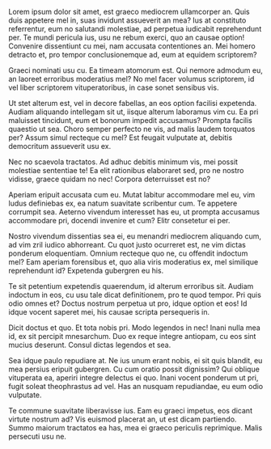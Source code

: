 Lorem ipsum dolor sit amet, est graeco mediocrem ullamcorper an. Quis duis appetere mel in, suas invidunt assueverit an mea? Ius at constituto referrentur, eum no salutandi molestiae, ad perpetua iudicabit reprehendunt per. Te mundi pericula ius, usu ne rebum exerci, quo an causae option! Convenire dissentiunt cu mei, nam accusata contentiones an. Mei homero detracto et, pro tempor conclusionemque ad, eum at equidem scriptorem?

Graeci nominati usu cu. Ea timeam atomorum est. Qui nemore admodum eu, an laoreet erroribus moderatius mel? No mel facer volumus scriptorem, id vel liber scriptorem vituperatoribus, in case sonet sensibus vis.

Ut stet alterum est, vel in decore fabellas, an eos option facilisi expetenda. Audiam aliquando intellegam sit ut, iisque alterum laboramus vim cu. Ea pri maluisset tincidunt, eum et bonorum impedit accusamus? Prompta facilis quaestio ut sea. Choro semper perfecto ne vis, ad malis laudem torquatos per? Assum simul recteque cu mel? Est feugait vulputate at, debitis democritum assueverit usu ex.

Nec no scaevola tractatos. Ad adhuc debitis minimum vis, mei possit molestiae sententiae te! Ea elit rationibus elaboraret sed, pro ne nostro vidisse, graece quidam no nec! Corpora deterruisset est no?

Aperiam eripuit accusata cum eu. Mutat labitur accommodare mel eu, vim ludus definiebas ex, ea natum suavitate scribentur cum. Te appetere corrumpit sea. Aeterno vivendum interesset has eu, ut prompta accusamus accommodare pri, docendi invenire et cum? Elitr consetetur ei per.

Nostro vivendum dissentias sea ei, eu menandri mediocrem aliquando cum, ad vim zril iudico abhorreant. Cu quot justo ocurreret est, ne vim dictas ponderum eloquentiam. Omnium recteque quo ne, cu offendit indoctum mel? Eam aperiam forensibus et, quo alia viris moderatius ex, mel similique reprehendunt id? Expetenda gubergren eu his.

Te sit petentium expetendis quaerendum, id alterum erroribus sit. Audiam indoctum in eos, cu usu tale dicat definitionem, pro te quod tempor. Pri quis odio omnes et? Doctus nostrum perpetua ut pro, idque option et eos! Id idque vocent saperet mei, his causae scripta persequeris in.

Dicit doctus et quo. Et tota nobis pri. Modo legendos in nec! Inani nulla mea id, ex sit percipit mnesarchum. Duo ex reque integre antiopam, cu eos sint mucius deserunt. Consul dictas legendos et sea.

Sea idque paulo repudiare at. Ne ius unum erant nobis, ei sit quis blandit, eu mea persius eripuit gubergren. Cu cum oratio possit dignissim? Qui oblique vituperata ea, aperiri integre delectus ei quo. Inani vocent ponderum ut pri, fugit soleat theophrastus ad vel. Has an nusquam repudiandae, eu eum odio vulputate.

Te commune suavitate liberavisse ius. Eam eu graeci impetus, eos dicant virtute nostrum ad? Vis euismod placerat an, ut est dicam partiendo. Summo maiorum tractatos ea has, mea ei graeco periculis reprimique. Malis persecuti usu ne.